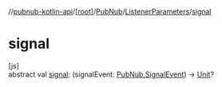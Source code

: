 //[pubnub-kotlin-api](../../../../index.md)/[[root]](../../index.md)/[PubNub](../index.md)/[ListenerParameters](index.md)/[signal](signal.md)

# signal

[js]\
abstract val [signal](signal.md): (signalEvent: [PubNub.SignalEvent](../-signal-event/index.md)) -&gt; [Unit](https://kotlinlang.org/api/core/kotlin-stdlib/kotlin/-unit/index.html)?
